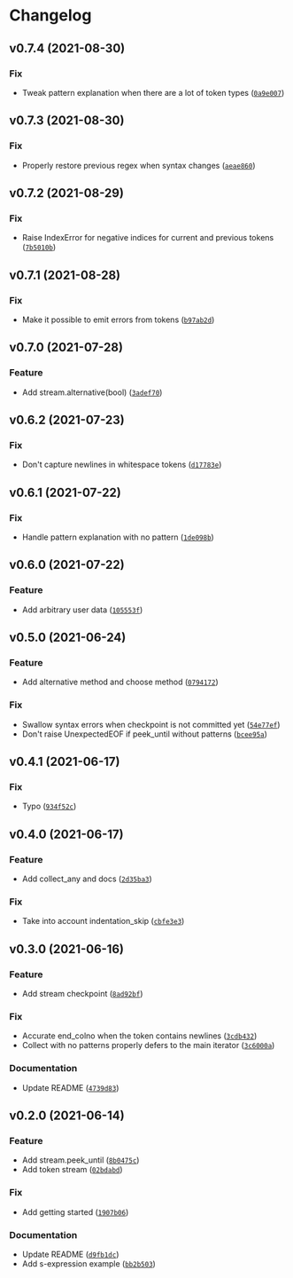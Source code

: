 # Changelog

<!--next-version-placeholder-->

## v0.7.4 (2021-08-30)
### Fix
* Tweak pattern explanation when there are a lot of token types ([`0a9e007`](https://github.com/vberlier/tokenstream/commit/0a9e007ea77095e040f87c9c0c61539b3245e7a1))

## v0.7.3 (2021-08-30)
### Fix
* Properly restore previous regex when syntax changes ([`aeae860`](https://github.com/vberlier/tokenstream/commit/aeae860707149ec6bd1e2d730dd613cf097c231d))

## v0.7.2 (2021-08-29)
### Fix
* Raise IndexError for negative indices for current and previous tokens ([`7b5010b`](https://github.com/vberlier/tokenstream/commit/7b5010bfb801ee1e72d1a16a039aa2ff9ab7d1b9))

## v0.7.1 (2021-08-28)
### Fix
* Make it possible to emit errors from tokens ([`b97ab2d`](https://github.com/vberlier/tokenstream/commit/b97ab2d4913c2f0410251ab0cbb817f5082a61df))

## v0.7.0 (2021-07-28)
### Feature
* Add stream.alternative(bool) ([`3adef70`](https://github.com/vberlier/tokenstream/commit/3adef707670c8a1cb00cca3c3d5174c1db4f0d0b))

## v0.6.2 (2021-07-23)
### Fix
* Don't capture newlines in whitespace tokens ([`d17783e`](https://github.com/vberlier/tokenstream/commit/d17783eb3f13ce4eb5c18ee36eb3bc92434f10a9))

## v0.6.1 (2021-07-22)
### Fix
* Handle pattern explanation with no pattern ([`1de098b`](https://github.com/vberlier/tokenstream/commit/1de098b069315cb56670739238f133020fd5fd3c))

## v0.6.0 (2021-07-22)
### Feature
* Add arbitrary user data ([`105553f`](https://github.com/vberlier/tokenstream/commit/105553f073a03ccee25eb2330f6d69459279802b))

## v0.5.0 (2021-06-24)
### Feature
* Add alternative method and choose method ([`0794172`](https://github.com/vberlier/tokenstream/commit/0794172e558722bceb3353af609562520185967c))

### Fix
* Swallow syntax errors when checkpoint is not committed yet ([`54e77ef`](https://github.com/vberlier/tokenstream/commit/54e77ef25033cd0a19ec7d716deb855ac389d0d7))
* Don't raise UnexpectedEOF if peek_until without patterns ([`bcee95a`](https://github.com/vberlier/tokenstream/commit/bcee95af5d25344f29f9de43c3b6ed2c7d1e2c27))

## v0.4.1 (2021-06-17)
### Fix
* Typo ([`934f52c`](https://github.com/vberlier/tokenstream/commit/934f52c1d5c513b208ac669249f2a454ab8cd68e))

## v0.4.0 (2021-06-17)
### Feature
* Add collect_any and docs ([`2d35ba3`](https://github.com/vberlier/tokenstream/commit/2d35ba35ce889002d3d8f205e9a9dd1ae7b78618))

### Fix
* Take into account indentation_skip ([`cbfe3e3`](https://github.com/vberlier/tokenstream/commit/cbfe3e3c5f98b91346544cfe9af0e9dcff595343))

## v0.3.0 (2021-06-16)
### Feature
* Add stream checkpoint ([`8ad92bf`](https://github.com/vberlier/tokenstream/commit/8ad92bfeea17fb5b5d6abbb518df6f43c5209b61))

### Fix
* Accurate end_colno when the token contains newlines ([`3cdb432`](https://github.com/vberlier/tokenstream/commit/3cdb432999cf6e1fe3224e1507c9d61ca73ce6c7))
* Collect with no patterns properly defers to the main iterator ([`3c6000a`](https://github.com/vberlier/tokenstream/commit/3c6000a3f326fa555b05842adb8752ea4acc3144))

### Documentation
* Update README ([`4739d83`](https://github.com/vberlier/tokenstream/commit/4739d8389b25752eba91ef39761e52a93a96c455))

## v0.2.0 (2021-06-14)
### Feature
* Add stream.peek_until ([`8b0475c`](https://github.com/vberlier/tokenstream/commit/8b0475c3a4670d63202eb144e0b2b86c1b187bac))
* Add token stream ([`02bdabd`](https://github.com/vberlier/tokenstream/commit/02bdabdc942a0a85db1d38f0c94fcbd4cf441745))

### Fix
* Add getting started ([`1907b06`](https://github.com/vberlier/tokenstream/commit/1907b0640405d56f67377602b5d834ada3af8c28))

### Documentation
* Update README ([`d9fb1dc`](https://github.com/vberlier/tokenstream/commit/d9fb1dc85eee48755ee7448a9c1051daedad256d))
* Add s-expression example ([`bb2b503`](https://github.com/vberlier/tokenstream/commit/bb2b50367f5d55b5092f3dd869e9d417661e1ea0))
